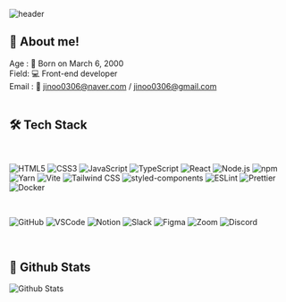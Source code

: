 ![header](https://capsule-render.vercel.app/api?type=venom&height=250&text=I'm%20Jinoo&fontSize=75&color=0:d9f1f1,100:d1c4e9&section=header&fontColor=1e1e1e&stroke=b678c4)

## 🧷 About me!
Age : 🐲 Born on March 6, 2000 <br/>
Field: 💻 Front-end developer<br/>
Email : 📧 jinoo0306@naver.com / jinoo0306@gmail.com <br/>
<br/>

## 🛠️ Tech Stack
<br/>

![HTML5](https://img.shields.io/badge/-HTML5-F05032?style=for-the-badge&logo=html5&logoColor=fff)
![CSS3](https://img.shields.io/badge/-CSS3-1572B6?style=for-the-badge&logo=css3&logoColor=white)
![JavaScript](https://img.shields.io/badge/-JavaScript-F7DF1E?style=for-the-badge&logo=javascript&logoColor=black)
![TypeScript](https://img.shields.io/badge/-TypeScript-3178C6?style=for-the-badge&logo=typescript&logoColor=white)
![React](https://img.shields.io/badge/-React-61DAFB?style=for-the-badge&logo=react&logoColor=black) 
![Node.js](https://img.shields.io/badge/-Node.js-339933?style=for-the-badge&logo=node.js&logoColor=white)
![npm](https://img.shields.io/badge/-npm-CB3837?style=for-the-badge&logo=npm&logoColor=white)
![Yarn](https://img.shields.io/badge/-Yarn-2C8EBB?style=for-the-badge&logo=yarn&logoColor=white)
![Vite](https://img.shields.io/badge/-Vite-646CFF?style=for-the-badge&logo=vite&logoColor=white)
![Tailwind CSS](https://img.shields.io/badge/-Tailwind_CSS-38B2AC?style=for-the-badge&logo=tailwind-css&logoColor=white)
![styled-components](https://img.shields.io/badge/-styled_components-DB7093?style=for-the-badge&logo=styled-components&logoColor=white)
![ESLint](https://img.shields.io/badge/-ESLint-4B32C3?style=for-the-badge&logo=eslint&logoColor=white)
![Prettier](https://img.shields.io/badge/-Prettier-F7B93E?style=for-the-badge&logo=prettier&logoColor=white)
![Docker](https://img.shields.io/badge/-Docker-2496ED?style=for-the-badge&logo=docker&logoColor=white)

<br/>

![GitHub](https://img.shields.io/badge/-GitHub-181717?style=for-the-badge&logo=github&logoColor=white)
![VSCode](https://img.shields.io/badge/-VSCode-007ACC?style=for-the-badge&logo=visual-studio-code&logoColor=white)
![Notion](https://img.shields.io/badge/-Notion-000000?style=for-the-badge&logo=notion&logoColor=white)
![Slack](https://img.shields.io/badge/-Slack-4A154B?style=for-the-badge&logo=slack&logoColor=white)
![Figma](https://img.shields.io/badge/-Figma-F24E1E?style=for-the-badge&logo=figma&logoColor=white)
![Zoom](https://img.shields.io/badge/-Zoom-2D8CFF?style=for-the-badge&logo=zoom&logoColor=white)
![Discord](https://img.shields.io/badge/-Discord-5865F2?style=for-the-badge&logo=discord&logoColor=white)

<br/>

## 👻 Github Stats
![Github Stats](https://github-readme-stats.vercel.app/api?username=jinoo0306&show_icons=true&theme=buefy)

<br/>
